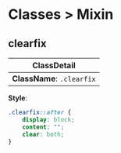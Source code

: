 # Classes > Mixin

##  clearfix

| ClassDetail                    |
| ------------------------------ |
| **ClassName**: ```.clearfix``` |

**Style**:

```css
.clearfix::after {
    display: block;
    content: "";
    clear: both;
}
```

## 